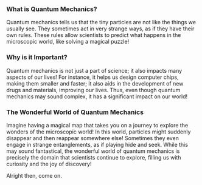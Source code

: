 ### What is Quantum Mechanics?

Quantum mechanics tells us that the tiny particles are not like the things we usually see. They sometimes act in very strange ways, as if they have their own rules. These rules allow scientists to predict what happens in the microscopic world, like solving a magical puzzle!

### Why is it Important?

Quantum mechanics is not just a part of science; it also impacts many aspects of our lives! For instance, it helps us design computer chips, making them smaller and faster; it also aids in the development of new drugs and materials, improving our lives. Thus, even though quantum mechanics may sound complex, it has a significant impact on our world!

### The Wonderful World of Quantum Mechanics

Imagine having a magical map that takes you on a journey to explore the wonders of the microscopic world! In this world, particles might suddenly disappear and then reappear somewhere else! Sometimes they even engage in strange entanglements, as if playing hide and seek. While this may sound fantastical, the wonderful world of quantum mechanics is precisely the domain that scientists continue to explore, filling us with curiosity and the joy of discovery!

Alright then, come on.
